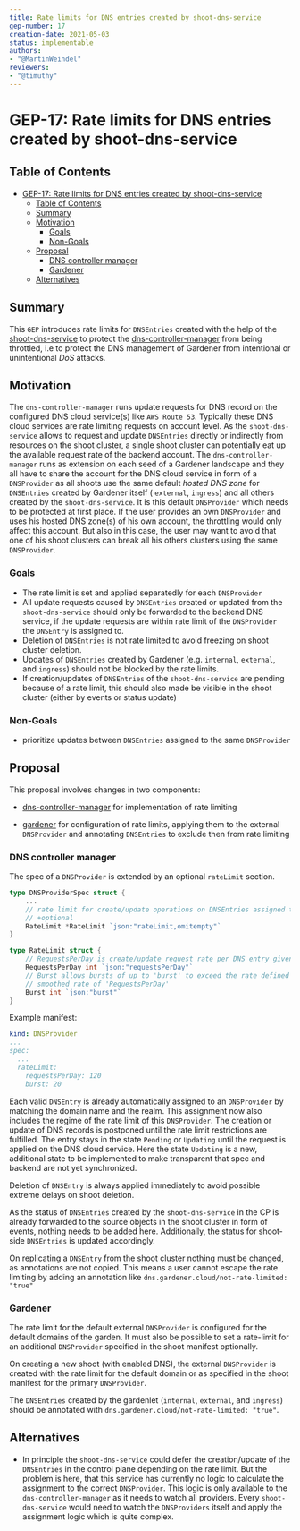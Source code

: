 ```yaml
---
title: Rate limits for DNS entries created by shoot-dns-service
gep-number: 17
creation-date: 2021-05-03
status: implementable
authors:
- "@MartinWeindel"
reviewers:
- "@timuthy"
---
```


# GEP-17: Rate limits for DNS entries created by shoot-dns-service

## Table of Contents

- [GEP-17: Rate limits for DNS entries created by shoot-dns-service](#gep-17-rate-limits-for-dns-entries-created-by-shoot-dns-service)
  - [Table of Contents](#table-of-contents)
  - [Summary](#summary)
  - [Motivation](#motivation)
    - [Goals](#goals)
    - [Non-Goals](#non-goals)
  - [Proposal](#proposal)
    - [DNS controller manager](#dns-controller-manager)
    - [Gardener](#gardener)
  - [Alternatives](#alternatives)

## Summary

This `GEP` introduces rate limits for `DNSEntries` created with the help of the [shoot-dns-service](https://github.com/gardener/gardener-extension-shoot-dns-service) to protect the [dns-controller-manager](https://github.com/gardener/external-dns-management) from being throttled, i.e to protect the DNS management of Gardener from intentional or unintentional *DoS* attacks.

## Motivation

The `dns-controller-manager` runs update requests for DNS record on the configured DNS cloud service(s) like `AWS Route 53`. Typically these DNS cloud services are rate limiting requests on account level. As the `shoot-dns-service` allows to request and update `DNSEntries` directly or indirectly from resources on the shoot cluster, a single shoot cluster can potentially eat up the available request rate of the backend account. The `dns-controller-manager` runs as extension on each seed of a Gardener landscape and they all have to share the account for the DNS cloud service in form of a `DNSProvider` as all shoots use the same default *hosted DNS zone* for `DNSEntries` created by Gardener itself ( `external`, `ingress`) and all others created by the `shoot-dns-service`. It is this default `DNSProvider` which needs to be protected at first place. If the user provides an own `DNSProvider` and uses his hosted DNS zone(s) of his own account, the throttling would only affect this account. But also in this case, the user may want to avoid that one of his shoot clusters can break all his others clusters using the same `DNSProvider`.

### Goals

- The rate limit is set and applied separatedly for each `DNSProvider`
- All update requests caused by `DNSEntries` created or updated from the `shoot-dns-service` should only be forwarded to the backend DNS service, if the update requests are within rate limit of the `DNSProvider` the `DNSEntry` is assigned to.
- Deletion of `DNSEntries` is not rate limited to avoid freezing on shoot cluster deletion.
- Updates of `DNSEntries` created by Gardener (e.g. `internal`, `external`, and `ingress`) should not be blocked by the rate limits.
- If creation/updates of `DNSEntries` of the `shoot-dns-service` are pending because of a rate limit, this should also made be visible in the shoot cluster (either by events or status update)

### Non-Goals

- prioritize updates between `DNSEntries` assigned to the same `DNSProvider`

## Proposal

This proposal involves changes in two components:

- [dns-controller-manager](https://github.com/gardener/external-dns-management) for implementation of rate limiting

- [gardener](https://github.com/gardener/gardener) for configuration of rate limits, applying them to the external `DNSProvider` and annotating `DNSEntries` to exclude then from rate limiting

### DNS controller manager

The spec of a `DNSProvider` is extended by an optional `rateLimit` section.

```go
type DNSProviderSpec struct {
    ...
    // rate limit for create/update operations on DNSEntries assigned to this provider
    // +optional
    RateLimit *RateLimit `json:"rateLimit,omitempty"`
}

type RateLimit struct {
    // RequestsPerDay is create/update request rate per DNS entry given by requests per day
    RequestsPerDay int `json:"requestsPerDay"`
    // Burst allows bursts of up to 'burst' to exceed the rate defined by 'RequestsPerDay', while still maintaining a
    // smoothed rate of 'RequestsPerDay'
    Burst int `json:"burst"`
}
```

Example manifest:

```yaml
kind: DNSProvider
...
spec:
  ...
  rateLimit:
    requestsPerDay: 120
    burst: 20
```

Each valid `DNSEntry` is already automatically assigned to an `DNSProvider` by matching the domain name and the realm.
This assignment now also includes the regime of the rate limit of this `DNSProvider`.
The creation or update of DNS records is postponed until the rate limit restrictions are fulfilled.
The entry stays in the state `Pending` or `Updating` until the request is applied on the DNS cloud service.
Here the state `Updating` is a new, additional state to be implemented to make transparent that spec and backend are not yet synchronized.

Deletion of `DNSEntry` is always applied immediately to avoid possible extreme delays on shoot deletion.

As the status of `DNSEntries` created by the `shoot-dns-service` in the CP is already forwarded to the source objects in the shoot cluster in form
of events, nothing needs to be added here. Additionally, the status for shoot-side `DNSEntries` is updated accordingly.

On replicating a `DNSEntry` from the shoot cluster nothing must be changed, as annotations are not copied. This means a user cannot escape the rate limiting by adding an annotation like `dns.gardener.cloud/not-rate-limited: "true"`

### Gardener

The rate limit for the default external `DNSProvider` is configured for the default domains of the garden.
It must also be possible to set a rate-limit for an additional `DNSProvider` specified in the shoot manifest optionally.

On creating a new shoot (with enabled DNS), the external `DNSProvider` is created with the rate limit for the default domain or as specified in the shoot manifest for the primary `DNSProvider`.

The `DNSEntries` created by the gardenlet (`internal`, `external`, and `ingress`) should be annotated with `dns.gardener.cloud/not-rate-limited: "true"`.

## Alternatives

- In principle the `shoot-dns-service` could defer the creation/update of the `DNSEntries` in the control plane depending on the rate limit. But the problem is here, that this service has currently no logic to calculate the assignment to the correct `DNSProvider`. This logic is only available to the `dns-controller-manager` as it needs to watch all providers. Every `shoot-dns-service` would need to watch the `DNSProviders` itself and apply the assignment logic which is quite complex.
